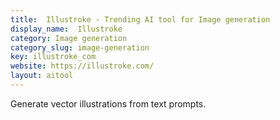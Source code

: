 ```yaml
---
title:  Illustroke - Trending AI tool for Image generation
display_name:  Illustroke
category: Image generation
category_slug: image-generation
key: illustroke_com
website: https://illustroke.com/
layout: aitool
---
```


Generate vector illustrations from text prompts.
